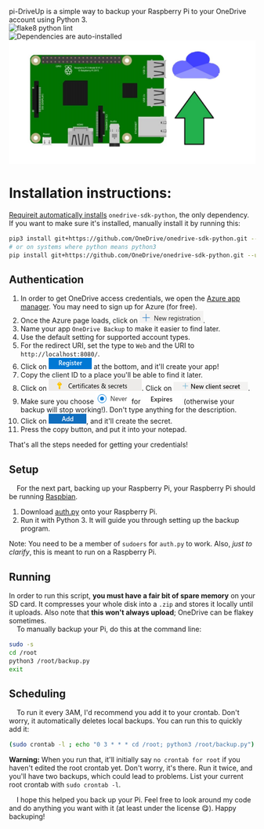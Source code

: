 pi-DriveUp is a simple way to backup your Raspberry Pi to your OneDrive account using Python 3.  
![flake8 python lint](https://github.com/KTibow/pi-drive-up/workflows/flake8%20python%20lint/badge.svg)  
![Dependencies are auto-installed](https://img.shields.io/badge/dependencies-auto--installed%20by%20requireit-099)  
<a href="#" class="readmelogo"><img alt="back up to onedrive logo" src="https://github.com/KTibow/pi-DriveUp/raw/master/assets/backuplogoimg.jpg" /></a>
# Installation instructions:
[Requireit automatically installs](https://github.com/KTibow/requireit) `onedrive-sdk-python`, the only dependency.  
If you want to make sure it's installed, manually install it by running this:
```bash
pip3 install git+https://github.com/OneDrive/onedrive-sdk-python.git --user
# or on systems where python means python3
pip install git+https://github.com/OneDrive/onedrive-sdk-python.git --user
```
## Authentication
1. In order to get OneDrive access credentials, we open the [Azure app manager](https://portal.azure.com/#blade/Microsoft_AAD_RegisteredApps/ApplicationsListBlade). You may need to sign up for Azure (for free).
2. Once the Azure page loads, click on ![New registration](assets/new_reg.png).
3. Name your app `OneDrive Backup` to make it easier to find later.
4. Use the default setting for supported account types.
5. For the redirect URI, set the type to `Web` and the URI to `http://localhost:8080/`.
6. Click on ![Register](assets/accept_reg.png) at the bottom, and it'll create your app!  
7. Copy the client ID to a place you'll be able to find it later.
8. Click on ![Certificates and Secrets](assets/certs_secrets.png). Click on ![New secret](assets/new_secret.png). 
9. Make sure you choose ![Never](assets/never.png) for ![Expires](assets/expires.png) (otherwise your backup will stop working!). Don't type anything for the description.
10. Click on ![Add](assets/add_secret.png), and it'll create the secret.
11. Press the copy button, and put it into your notepad.  
  
That's all the steps needed for getting your credentials!  
    
## Setup
&nbsp;&nbsp;&nbsp;&nbsp;For the next part, backing up your Raspberry Pi, your Raspberry Pi should be running [Raspbian](https://www.raspberrypi.org/downloads/).  
  
1. Download <a id="raw-url" href="https://github.com/ktibow/pi-driveup/releases/latest/download/auth.py" download>auth.py</a> onto your Raspberry Pi.
2. Run it with Python 3. It will guide you through setting up the backup program. 

Note: You need to be a member of `sudoers` for `auth.py` to work. Also, *just to clarify*, this is meant to run on a Raspberry Pi.
  
## Running
In order to run this script, **you must have a fair bit of spare memory** on your SD card.
It compresses your whole disk into a `.zip` and stores it locally until it uploads.
Also note that **this won't always upload**; OneDrive can be flakey sometimes.  
&nbsp;&nbsp;&nbsp;&nbsp;To manually backup your Pi, do this at the command line:
```bash
sudo -s
cd /root
python3 /root/backup.py
exit
```
## Scheduling
&nbsp;&nbsp;&nbsp;&nbsp;To run it every 3AM, I'd recommend you add it to your crontab. Don't worry, it automatically deletes local backups. You can run this to quickly add it:
```bash
(sudo crontab -l ; echo "0 3 * * * cd /root; python3 /root/backup.py") | sudo crontab -
```
**Warning:** When you run that, it'll initially say `no crontab for root` if you haven't edited the root crontab yet. Don't worry, it's there. Run it twice, and you'll have two backups, which could lead to problems. List your current root crontab with `sudo crontab -l`.
  
&nbsp;&nbsp;&nbsp;&nbsp;I hope this helped you back up your Pi. Feel free to look around my code and do anything you want with it (at least under the license 😋). Happy backuping!  

